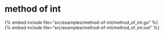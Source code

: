 # method of int

{% embed include file="src/examples/method-of-int/method_of_int.go" %}
{% embed include file="src/examples/method-of-int/method_of_int.out" %}


